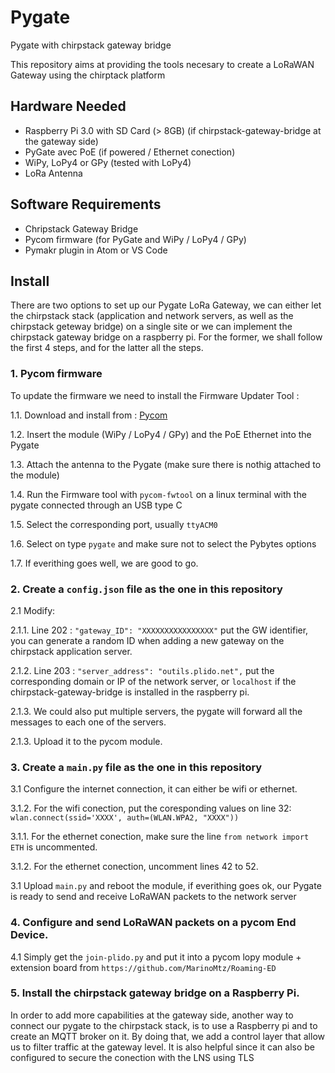 # Pygate
Pygate with chirpstack gateway bridge

This repository aims at providing the tools necesary to create a LoRaWAN Gateway using the chirptack platform

## Hardware Needed

* Raspberry Pi 3.0 with SD Card (> 8GB) (if chirpstack-gateway-bridge at the gateway side)
* PyGate avec PoE (if powered / Ethernet conection)
* WiPy, LoPy4 or GPy (tested with LoPy4)
* LoRa Antenna

## Software Requirements

* Chripstack Gateway Bridge
* Pycom firmware (for PyGate and WiPy / LoPy4 / GPy)
* Pymakr plugin in Atom or VS Code 

## Install

There are two options to set up our Pygate LoRa Gateway, we can either let the chirpstack stack (application and network servers, as well as the chirpstack geteway bridge) on a single site or we can implement the chirpstack gateway bridge on a raspberry pi. 
For the former, we shall follow the first 4 steps, and for the latter all the steps.

### 1. Pycom firmware

To update the firmware we need to install the Firmware Updater Tool : 

1.1. Download and install from : [Pycom](https://software.pycom.io/downloads/linux-1.16.5.html) 

1.2. Insert the module (WiPy / LoPy4 / GPy) and the PoE Ethernet into the Pygate

1.3. Attach the antenna to the Pygate (make sure there is nothig attached to the module)

1.4. Run the Firmware tool with ` pycom-fwtool ` on a linux terminal with the pygate connected through an USB type C 

1.5. Select the corresponding port, usually ` ttyACM0 `

1.6. Select on type ` pygate ` and make sure not to select the Pybytes options

1.7. If everithing goes well, we are good to go.

### 2. Create a ` config.json ` file as the one in this repository

2.1 Modify: 

2.1.1. Line 202 : ` "gateway_ID": "XXXXXXXXXXXXXXXX" ` put the GW identifier, you can generate a random ID when adding a new gateway on the chirpstack application server.

2.1.2. Line 203 : ` "server_address": "outils.plido.net", ` put the corresponding domain or IP of the network server, or `localhost` if the chirpstack-gateway-bridge is installed in the raspberry pi.

2.1.3. We could also put multiple servers, the pygate will forward all the messages to each one of the servers.

2.1.3. Upload it to the pycom module.

### 3. Create a ` main.py ` file as the one in this repository

3.1 Configure the internet connection, it can either be wifi or ethernet.

3.1.2. For the wifi conection, put the coresponding values on line 32: `wlan.connect(ssid='XXXX', auth=(WLAN.WPA2, "XXXX")) `

3.1.1. For the ethernet conection, make sure the line `from network import ETH` is uncommented.

3.1.2. For the ethernet conection, uncomment lines 42 to 52.

3.1 Upload `main.py` and reboot the module, if everithing goes ok, our Pygate is ready to send and receive LoRaWAN packets to the network server

### 4. Configure and send LoRaWAN packets on a pycom End Device.

4.1 Simply get the `join-plido.py` and put it into a pycom lopy module + extension board from `https://github.com/MarinoMtz/Roaming-ED`

### 5. Install the chirpstack gateway bridge on a Raspberry Pi.

In order to add more capabilities at the gateway side, another way to connect our pygate to the chirpstack stack, is to use a Raspberry pi and to create an MQTT broker on it. By doing that, we add a control layer that allow us to filter traffic at the gateway level. It is also helpful since it can also be configured to secure the conection with the LNS using TLS


